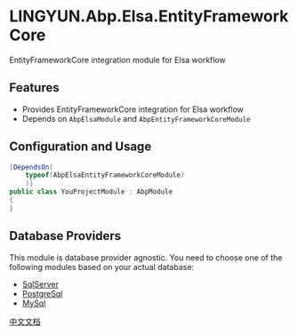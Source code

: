 # LINGYUN.Abp.Elsa.EntityFrameworkCore

EntityFrameworkCore integration module for Elsa workflow

## Features

* Provides EntityFrameworkCore integration for Elsa workflow
* Depends on `AbpElsaModule` and `AbpEntityFrameworkCoreModule`

## Configuration and Usage

```csharp
[DependsOn(
    typeof(AbpElsaEntityFrameworkCoreModule)
    )]
public class YouProjectModule : AbpModule
{
}
```

## Database Providers

This module is database provider agnostic. You need to choose one of the following modules based on your actual database:

* [SqlServer](../LINGYUN.Abp.Elsa.EntityFrameworkCore.SqlServer/README.md)
* [PostgreSql](../LINGYUN.Abp.Elsa.EntityFrameworkCore.PostgreSql/README.md)
* [MySql](../LINGYUN.Abp.Elsa.EntityFrameworkCore.MySql/README.md)

[中文文档](./README.md)
